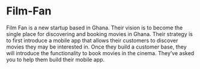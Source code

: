 # Film-Fan
Film Fan is a new startup based in Ghana. Their vision is to become the single place for discovering and booking movies in Ghana. Their strategy is to first introduce a mobile app that allows their customers to discover movies they may be interested in. Once they build a customer base, they will introduce the functionality to book movies in the cinema. They’ve asked you to help them build their mobile app.
